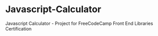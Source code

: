 # Javascript-Calculator
Javascript Calculator - Project for FreeCodeCamp Front End Libraries Certification
